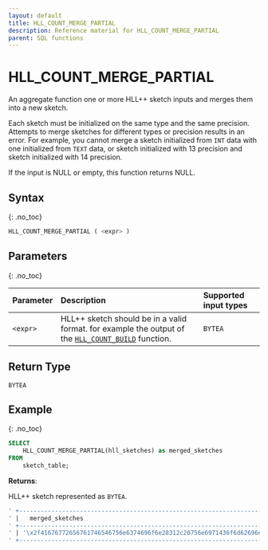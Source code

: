 ```yaml
---
layout: default
title: HLL_COUNT_MERGE_PARTIAL
description: Reference material for HLL_COUNT_MERGE_PARTIAL
parent: SQL functions
---
```



# HLL_COUNT_MERGE_PARTIAL

An aggregate function one or more HLL++ sketch inputs and merges them into a new sketch.

Each sketch must be initialized on the same type and the same precision.
Attempts to merge sketches for different types or precision results in an error.
For example, you cannot merge a sketch initialized from `INT` data with one initialized from `TEXT` data,
or sketch initialized with 13 precision and sketch initialized with 14 precision.

If the input is NULL or empty, this function returns NULL.

## Syntax
{: .no_toc}

```sql
HLL_COUNT_MERGE_PARTIAL ( <expr> )
```

## Parameters
{: .no_toc}

| Parameter | Description                                                                                                               | Supported input types |
| :--------- |:--------------------------------------------------------------------------------------------------------------------------|:----------------------|
| `<expr>`  | HLL++ sketch should be in a valid format. for example the output of the [`HLL_COUNT_BUILD`](hll-count-build.md) function. | `BYTEA`                |

## Return Type
`BYTEA`

## Example
{: .no_toc}

```sql
SELECT
    HLL_COUNT_MERGE_PARTIAL(hll_sketches) as merged_sketches
FROM
    sketch_table;
```

**Returns**: 

HLL++ sketch represented as `BYTEA`.
```sql
' +--------------------------------------------------------------------------------------------------------------------------------------------------------------------------------------------+
' |   merged_sketches                                                                                                                                                                               |
' +--------------------------------------------------------------------------------------------------------------------------------------------------------------------------------------------+
' | '\x2f41676772656761746546756e6374696f6e28312c20756e6971436f6d62696e65643634283132292c20496e743332290a01052ccbc234fcbc56b4e7830665202abf3aced8f809c581510b7518f0a86804904775554cd537d76ad6' |
' +--------------------------------------------------------------------------------------------------------------------------------------------------------------------------------------------+
```